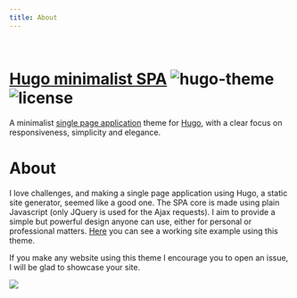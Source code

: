 ```yaml
---
title: About
---
```


<br>
<h1 id="hugominimalistspahttpssaggamedevelopergithubiohugominimalistspahugothemehttpsimgshieldsiobadgehugothemebrightgreensvglicensehttpsimgshieldsiobadgelicensemitgreensvg"><a href="https://saggamedeveloper.github.io/hugo-minimalist-spa/">Hugo minimalist SPA</a> <img src="https://img.shields.io/badge/hugo-theme-brightgreen.svg" alt="hugo-theme" /> <img src="https://img.shields.io/badge/LICENSE-MIT-green.svg" alt="license" /></h1>

<p>A minimalist <a href="https://en.wikipedia.org/wiki/Single-page_application">single page application</a>
theme for <a href="https://github.com/gohugoio/hugo">Hugo</a>, with a clear focus on responsiveness,
simplicity and elegance.</p>

<h1 id="about">About</h1>

<p>I love challenges, and making a single page application using Hugo, a static site generator,
seemed like a good one. The SPA core is made using plain Javascript (only JQuery is used
for the Ajax requests). I aim to provide a simple but powerful design anyone can use, either
for personal or professional matters.
<a href="https://saggamedeveloper.github.io/Cafe-website-SPA/">Here</a>
you can see a working site example using this theme.</p>

<p>If you make any website using this theme I encourage you to open an issue, I will be glad
to showcase your site.</p>

<a href="https://github.com/gohugoio/hugo"><img src="images/hugo-logo.png" class="hugo-logo"></img></a>
<br>